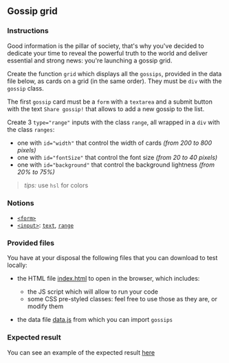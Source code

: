 ## Gossip grid

### Instructions

Good information is the pillar of society, that's why you've decided to dedicate your time to reveal the powerful truth to the world and deliver essential and strong news: you're launching a gossip grid.

Create the function `grid` which displays all the `gossips`, provided in the data file below, as cards on a grid (in the same order).
They must be `div` with the `gossip` class.

The first `gossip` card must be a `form` with a `textarea` and a submit button with the text `Share gossip!` that allows to add a new gossip to the list.

Create 3 `type="range"` inputs with the class `range`, all wrapped in a `div` with the class `ranges`:

- one with `id="width"` that control the width of cards _(from 200 to 800 pixels)_
- one with `id="fontSize"` that control the font size _(from 20 to 40 pixels)_
- one with `id="background"` that control the background lightness _(from 20% to 75%)_

> _tips:_ use `hsl` for colors

### Notions

- [`<form>`](https://developer.mozilla.org/en-US/docs/Web/HTML/Element/Form)
- [`<input>`](https://developer.mozilla.org/en-US/docs/Web/HTML/Element/Input): [`text`](https://developer.mozilla.org/en-US/docs/Web/HTML/Element/input/text), [`range`](https://developer.mozilla.org/en-US/docs/Web/HTML/Element/input/range)

### Provided files

You have at your disposal the following files that you can download to test locally:

- the HTML file [index.html](/public/subjects/gossip-grid/index.html) to open in the browser, which includes:

  - the JS script which will allow to run your code
  - some CSS pre-styled classes: feel free to use those as they are, or modify them

- the data file [data.js](/public/subjects/gossip-grid/data.js) from which you can import `gossips`

### Expected result

You can see an example of the expected result [here](https://youtu.be/nbR2eHBqTxU)
